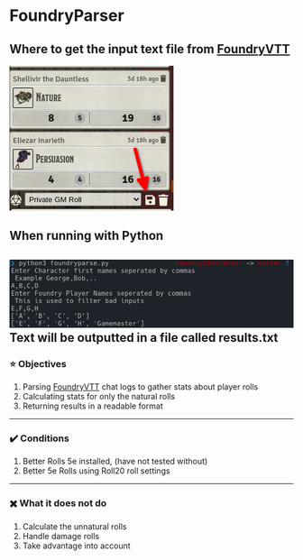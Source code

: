 # FoundryParser
## Where to get the input text file from [FoundryVTT](https://foundryvtt.com/) <br/>
![Chat Logs](assets/Save1.png)
## When running with Python
![Usage](assets/Example1.png)
Text will be outputted in a file called results.txt
---
### :star: Objectives
1. Parsing [FoundryVTT](https://foundryvtt.com/) chat logs to gather stats about player rolls
2. Calculating stats for only the natural rolls
3. Returning results in a readable format
---
### :heavy_check_mark: Conditions
1. Better Rolls 5e installed, (have not tested without)
2. Better 5e Rolls using Roll20 roll settings
---
### ✖️ What it does not do
1. Calculate the unnatural rolls 
2. Handle damage rolls
3. Take advantage into account
